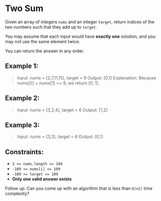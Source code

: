 # Two Sum

Given an array of integers `nums` and an integer `target`, return indices of the two numbers such that they add up to `target`.

You may assume that each input would have **exactly one** solution, and you may not use the same element twice.

You can return the answer in any order.

## Example 1:
> Input: nums = [2,7,11,15], target = 9
> Output: [0,1]
> Explanation: Because nums[0] + nums[1] == 9, we return [0, 1].

## Example 2:
> Input: nums = [3,2,4], target = 6
> Output: [1,2]

## Example 3:
> Input: nums = [3,3], target = 6
> Output: [0,1]

## Constraints:
- `2 <= nums.length <= 104`
- `-109 <= nums[i] <= 109`
- `-109 <= target <= 109`
- **Only one valid answer exists**

Follow up: Can you come up with an algorithm that is less than `O(n2)` time complexity?